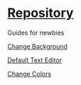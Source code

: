 # [Repository](https://github.com/xcruxiex/How-To)
Guides for newbies

[Change Background](https://xcruxiex.github.io/How-To/Change-Background)

[Default Text Editor](https://xcruxiex.github.io/How-To/Default-Text-Editor)

[Change Colors](https://xcruxiex.github.io/How-To/Change-Colors)
